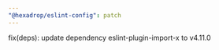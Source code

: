 ```yaml
---
"@hexadrop/eslint-config": patch
---
```


fix(deps): update dependency eslint-plugin-import-x to v4.11.0
